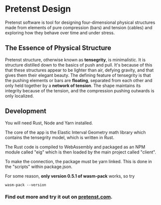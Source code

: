 # Pretenst Design

Pretenst software is tool for designing four-dimensional physical structures made from elements of pure compression (bars) and tension (cables) and exploring how they behave over time and under stress.

## The Essence of Physical Structure

Pretenst structure, otherwise known as **tensegrity**, is minimalistic. It is structure distilled down to the basics of push and pull. It's because of this that these structures appear to be lighter than air, defying gravity, and that gives them their elegant beauty. The defining feature of tensegrity is that the pushing elements or bars are **floating**, separated from each other and only held together by a **network of tension**. The shape maintains its integrity because of the tension, and the compression pushing outwards is only localized.

## Development

You will need Rust, Node and Yarn installed.

The core of the app is the Elastic Interval Geometry math library which contains the tensegrity model, which is written in Rust.

The Rust code is compiled to WebAssembly and packaged as an NPM module called "eig" which is then loaded by the main project called "client".

To make the connection, the package must be yarn linked. This is done in the "scripts" within package.json.

For some reason, **only version 0.5.1 of wasm-pack** works, so try 

    wasm-pack --version

### Find out more and try it out on [pretenst.com](https://pretenst.com/).
